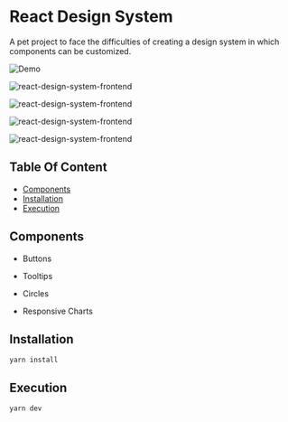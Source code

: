 # React Design System

A pet project to face the difficulties of creating a design system in which components can be customized.

![Demo](https://react-design-system-c323e.web.app)


![react-design-system-frontend](https://react-design-system-c323e.web.app/img1.png)

![react-design-system-frontend](https://react-design-system-c323e.web.app/img2.png)

![react-design-system-frontend](https://react-design-system-c323e.web.app/img3.png)

![react-design-system-frontend](https://react-design-system-c323e.web.app/img4.png)


## Table Of Content

- [Components](#components)
- [Installation](#installation)
- [Execution](#execution)

## Components
  - Buttons

  - Tooltips

  - Circles

  - Responsive Charts


## Installation
```
yarn install
```


## Execution
```
yarn dev
```
